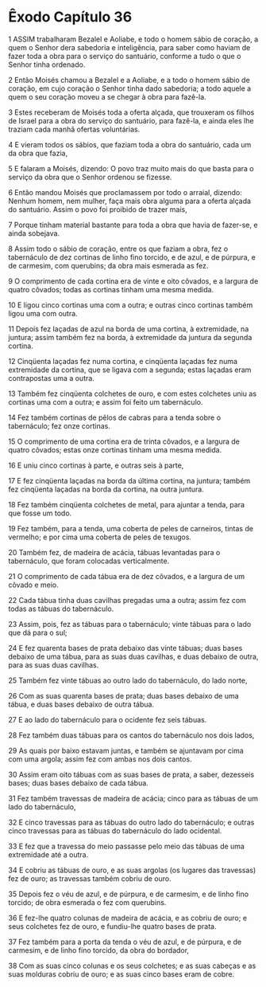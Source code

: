 # Êxodo Capítulo 36

1	ASSIM trabalharam Bezalel e Aoliabe, e todo o homem sábio de coração, a quem o Senhor dera sabedoria e inteligência, para saber como haviam de fazer toda a obra para o serviço do santuário, conforme a tudo o que o Senhor tinha ordenado.

2	Então Moisés chamou a Bezalel e a Aoliabe, e a todo o homem sábio de coração, em cujo coração o Senhor tinha dado sabedoria; a todo aquele a quem o seu coração moveu a se chegar à obra para fazê-la.

3	Estes receberam de Moisés toda a oferta alçada, que trouxeram os filhos de Israel para a obra do serviço do santuário, para fazê-la, e ainda eles lhe traziam cada manhã ofertas voluntárias.

4	E vieram todos os sábios, que faziam toda a obra do santuário, cada um da obra que fazia,

5	E falaram a Moisés, dizendo: O povo traz muito mais do que basta para o serviço da obra que o Senhor ordenou se fizesse.

6	Então mandou Moisés que proclamassem por todo o arraial, dizendo: Nenhum homem, nem mulher, faça mais obra alguma para a oferta alçada do santuário. Assim o povo foi proibido de trazer mais,

7	Porque tinham material bastante para toda a obra que havia de fazer-se, e ainda sobejava.

8	Assim todo o sábio de coração, entre os que faziam a obra, fez o tabernáculo de dez cortinas de linho fino torcido, e de azul, e de púrpura, e de carmesim, com querubins; da obra mais esmerada as fez.

9	O comprimento de cada cortina era de vinte e oito côvados, e a largura de quatro côvados; todas as cortinas tinham uma mesma medida.

10	E ligou cinco cortinas uma com a outra; e outras cinco cortinas também ligou uma com outra.

11	Depois fez laçadas de azul na borda de uma cortina, à extremidade, na juntura; assim também fez na borda, à extremidade da juntura da segunda cortina.

12	Cinqüenta laçadas fez numa cortina, e cinqüenta laçadas fez numa extremidade da cortina, que se ligava com a segunda; estas laçadas eram contrapostas uma a outra.

13	Também fez cinqüenta colchetes de ouro, e com estes colchetes uniu as cortinas uma com a outra; e assim foi feito um tabernáculo.

14	Fez também cortinas de pêlos de cabras para a tenda sobre o tabernáculo; fez onze cortinas.

15	O comprimento de uma cortina era de trinta côvados, e a largura de quatro côvados; estas onze cortinas tinham uma mesma medida.

16	E uniu cinco cortinas à parte, e outras seis à parte,

17	E fez cinqüenta laçadas na borda da última cortina, na juntura; também fez cinqüenta laçadas na borda da cortina, na outra juntura.

18	Fez também cinqüenta colchetes de metal, para ajuntar a tenda, para que fosse um todo.

19	Fez também, para a tenda, uma coberta de peles de carneiros, tintas de vermelho; e por cima uma coberta de peles de texugos.

20	Também fez, de madeira de acácia, tábuas levantadas para o tabernáculo, que foram colocadas verticalmente.

21	O comprimento de cada tábua era de dez côvados, e a largura de um côvado e meio.

22	Cada tábua tinha duas cavilhas pregadas uma a outra; assim fez com todas as tábuas do tabernáculo.

23	Assim, pois, fez as tábuas para o tabernáculo; vinte tábuas para o lado que dá para o sul;

24	E fez quarenta bases de prata debaixo das vinte tábuas; duas bases debaixo de uma tábua, para as suas duas cavilhas, e duas debaixo de outra, para as suas duas cavilhas.

25	Também fez vinte tábuas ao outro lado do tabernáculo, do lado norte,

26	Com as suas quarenta bases de prata; duas bases debaixo de uma tábua, e duas bases debaixo de outra tábua.

27	E ao lado do tabernáculo para o ocidente fez seis tábuas.

28	Fez também duas tábuas para os cantos do tabernáculo nos dois lados,

29	As quais por baixo estavam juntas, e também se ajuntavam por cima com uma argola; assim fez com ambas nos dois cantos.

30	Assim eram oito tábuas com as suas bases de prata, a saber, dezesseis bases; duas bases debaixo de cada tábua.

31	Fez também travessas de madeira de acácia; cinco para as tábuas de um lado do tabernáculo,

32	E cinco travessas para as tábuas do outro lado do tabernáculo; e outras cinco travessas para as tábuas do tabernáculo do lado ocidental.

33	E fez que a travessa do meio passasse pelo meio das tábuas de uma extremidade até a outra.

34	E cobriu as tábuas de ouro, e as suas argolas (os lugares das travessas) fez de ouro; as travessas também cobriu de ouro.

35	Depois fez o véu de azul, e de púrpura, e de carmesim, e de linho fino torcido; de obra esmerada o fez com querubins.

36	E fez-lhe quatro colunas de madeira de acácia, e as cobriu de ouro; e seus colchetes fez de ouro, e fundiu-lhe quatro bases de prata.

37	Fez também para a porta da tenda o véu de azul, e de púrpura, e de carmesim, e de linho fino torcido, da obra do bordador,

38	Com as suas cinco colunas e os seus colchetes; e as suas cabeças e as suas molduras cobriu de ouro; e as suas cinco bases eram de cobre.

